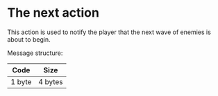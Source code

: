 # The next action

This action is used to notify the player that the next wave of enemies is about to begin.

Message structure:

| Code   | Size    |
|--------|---------|
| 1 byte | 4 bytes |
